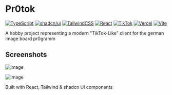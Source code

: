 # Pr0tok

[![TypeScript](https://img.shields.io/badge/TypeScript-3178C6?logo=typescript&logoColor=fff)](#)
[![shadcn/ui](https://img.shields.io/badge/shadcn%2Fui-000?logo=shadcnui&logoColor=fff)](#)
[![TailwindCSS](https://img.shields.io/badge/Tailwind%20CSS-%2338B2AC.svg?logo=tailwind-css&logoColor=white)](#)
[![React](https://img.shields.io/badge/React-%2320232a.svg?logo=react&logoColor=%2361DAFB)](#)
[![TikTok](https://img.shields.io/badge/TikTok-black?logo=tiktok&logoColor=white)](#)
[![Vercel](https://img.shields.io/badge/Vercel-%23000000.svg?logo=vercel&logoColor=white)](#)
[![Vite](https://img.shields.io/badge/Vite-646CFF?logo=vite&logoColor=fff)](#)

A hobby project representing a modern "TikTok-Like" client for the german image board pr0gramm

## Screenshots

![image](https://github.com/user-attachments/assets/2c1b9161-a03f-4478-846f-0e92be171f92)

![image](https://github.com/user-attachments/assets/e9808224-6b07-4028-920d-b641d930f6b7)

Built with React, Tailwind & shadcn UI components
